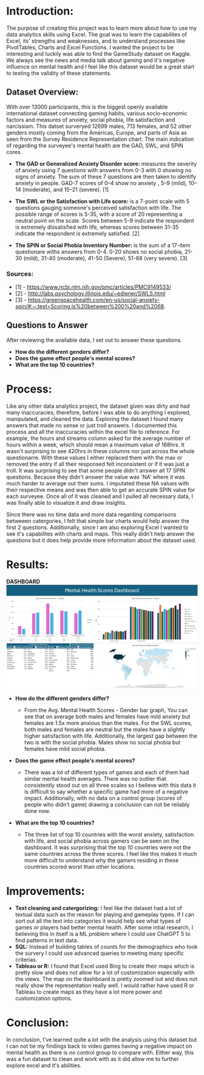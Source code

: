 # Introduction: 
The purpose of creating this project was to learn more about how to use my data analytics skills using Excel. The goal was to learn the capabilites of Excel, its' strengths and weaknesses, and to understand processes like PivotTables, Charts and Excel Functions. I wanted the project to be interesting and luckily was able to find the GameStudy dataset on Kaggle. We always see the news and media talk about gaming and it's negative influence on mental health and I feel like this dataset would be a great start to testing the validity of these statements. 

## Dataset Overview:
With over 13000 participants, this is the biggest openly available international dataset connecting gaming habits, various socio-economic factors and measures of anxiety, social phobia, life satisfaction and narcissism. This datset surveryed 12699 males, 713 females, and 52 other genders mostly coming from the Americas, Europe, and parts of Asia as seen from the Survey Residence Representation chart. The main indication of regarding the surveyee's mental health are the GAD, SWL, and SPIN cores. 

- **The GAD or Generalized Anxiety Disorder score:** measures the severity of anxiety using 7 questions with answers from 0-3 with 0 showing no signs of anxiety. The sum of these 7 questions are then taken to identify anxiety in people. GAD-7 scores of 0–4 show no anxiety , 5–9 (mild), 10–14 (moderate), and 15–21 (severe). [1]
  
- **The SWL or the Satisfaction with Life score:** is a 7-point scale with 5 questions gauging someone's perceived satisfaction with life. The possible range of scores is 5-35, with a score of 20 representing a neutral point on the scale. Scores between 5-9 indicate the respondent is extremely dissatisfied with life, whereas scores between 31-35 indicate the respondent is extremely satisfied. [2]
  
- **The SPIN or Social Phobia Inventory Number:** is the sum of a 17-item questionare withs answers from 0-4. 0-20 shows no social phobia, 21-30 (mild), 31-40 (moderate), 41-50 (Severe), 51-68 (very severe). [3]

### Sources:
- [1] - https://www.ncbi.nlm.nih.gov/pmc/articles/PMC9149533/
- [2] - http://labs.psychology.illinois.edu/~ediener/SWLS.html
- [3] - https://greenspacehealth.com/en-us/social-anxiety-spin/#:~:text=Scoring,is%20between%200%20and%2068.

## Questions to Answer
After reviewing the available data, I set out to answer these questions. 
- **How do the different genders differ?**
- **Does the game effect people's mental scores?**
- **What are the top 10 countries?**

# Process:
Like any other data analytics project, the dataset given was dirty and had many inaccuracies, therefore, before I was able to do anything I explored, manipulated, and cleaned the data. Exploring the dataset I found many answers that made no sense or just troll answers. I documented this process and all the inaccuracies within the excel file to reference. For example, the hours and streams column asked for the average number of hours within a week, which should mean a maximum value of 168hrs. It wasn't surprising to see 420hrs in these columns nor just across the whole questionarre. With these values I either replaced them with the max or removed the entry if all their responsed felt inconsistent or if it was just a troll. It was surprising to see that some people didn't answer all 17 SPIN questions. Because they didn't answer the value was 'NA' where it was much harder to average out their sums. I imputated these NA values with their respective means and was then able to get an accurate SPIN value for each surveyee. Once all of it was cleaned and I pulled all necessary data, I was finally able to visualize it and draw insights. 

Since there was no time data and more data regarding comparisons betweeen catergories, I felt that simple bar charts would help answer the first 2 questions. Additionally, since I am also exploring Excel I wanted to see it's capabilites with charts and maps. This really didn't help answer the questions but it does help provide more information about the dataset used. 

# Results:

**DASHBOARD**
![Dashboard](https://github.com/quachdevin11/Data-Analysis-Projects/blob/main/Gaming%20and%20Mental%20Health/Mental_health_scores_dashboard.png)

- **How do the different genders differ?**
  - From the Avg. Mental Health Scores - Gender bar graph, You can see that on average both males and females have mild anxiety but females are 1.5x more anxious than the males. For the SWL scores, both males and females are neutral but the males have a slightly higher satisfaction with life. Additionally, the largest gap between the two is with the social phobia. Males show no social phobia but females have mild social phobia.
 
- **Does the game effect people's mental scores?**
  - There was a lot of different types of games and each of them had similar mental health averages. There was no outlier that consistently stood out on all three scales so I believe with this data it is difficult to say whether a specific game had more of a negative impact. Additionally, with no data on a control group  (scores of people who didn't game) drawing a conclusion can not be reliably done now.   

- **What are the top 10 countries?**
  - The three list of top 10 countries with the worst anxiety, satisfaction with life, and social phobia across gamers can be seen on the dashboard. It was surprising that the top 10 countries were not the same countries across the three scores. I feel like this makes it much more difficult to understand why the gamers residing in these countries scored worst than other locations.   

# Improvements:
- **Text cleaning and catergorizing:** I feel like the dataset had a lot of textual data such as the reason for playing and gameplay types. If I can sort out all the text into categories it would help see what types of games or players had better mental health. After some intial research, I believing this in itself is a ML problem where I could use ChatGPT 5 to find patterns in text data.
- **SQL:** Instead of building tables of counts for the demographics who took the survery I could use advanced queries to meeting many specific criterias.
- **Tableau or R:** I found that Excel used Bing to create their maps which is pretty slow and does not allow for a lot of customization especially with the views. The map on the dashboard is pretty zoomed out and does not really show the representation really well. I would rather have used R or Tableau to create maps as they have a lot more power and customization options.

# Conclusion:
In conclusion, I've learned quite a lot with the analysis using this dataset but I can not tie my findings back to video games having a negative impact on mental health as there is no control group to compare with. Either way, this was a fun dataset to clean and work with as it did allow me to further explore excel and it's abilities. 
